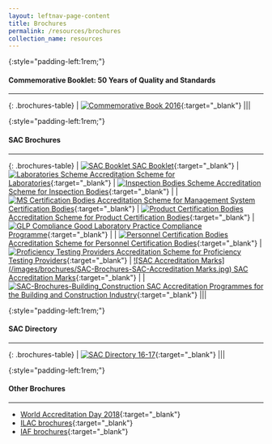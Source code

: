 ```yaml
---
layout: leftnav-page-content
title: Brochures
permalink: /resources/brochures
collection_name: resources
---
```


{:style="padding-left:1rem;"}
#### Commemorative Booklet: 50 Years of Quality and Standards
---

{: .brochures-table}
| [![Commemorative Book 2016](/images/brochures/Comm-Book-2016.png)](https://spring.enterprisesg.gov.sg/Resources/Documents/50_years_of_quality_and_standards/web/html5/index.html){:target="_blank"} |||


{:style="padding-left:1rem;"}
#### SAC Brochures
---

{: .brochures-table}
| [![SAC Booklet](/images/brochures/SAC-Booklet.jpg) SAC Booklet](/files/brochures/SAC-Booklet.pdf){:target="_blank"} | [![Laboratories Scheme](/images/brochures/SAC-Brochures-LA.jpg) Accreditation Scheme for Laboratories](/files/brochures/SAC-Brochure-Accreditation-Scheme-for-Laboratories.pdf){:target="_blank"} | [![Inspection Bodies Scheme](/images/brochures/SAC-Brochures-IB.jpg) Accreditation Scheme for Inspection Bodies](/files/brochures/SAC-Brochure-Accreditation-Scheme-for-Inspection-Bodies.pdf){:target="_blank"} |
| [![MS Certification Bodies](/images/brochures/SAC-Brochures-MS.jpg) Accreditation Scheme for Management System Certification Bodies](/files/brochures/SAC-Brochure-Accreditation-Scheme-for-Managament-System-Certification-Bodies.pdf){:target="_blank"} | [![Product Certification Bodies](/images/brochures/SAC-Brochures-PC.PNG) Accreditation Scheme for Product Certification Bodies](/files/brochures/SAC-Brochure-Accreditation-Scheme-for-Product-Certification-Bodies.pdf){:target="_blank"} | [![GLP Compliance](/images/brochures/SAC-Brochures-GLP.jpg) Good Laboratory Practice Compliance Programme](/files/brochures/SAC-Brochure-Good-Laboratory-Practice-Compliance-Programme.pdf){:target="_blank"} |
| [![Personnel Certification Bodies](/images/brochures/SAC-Brochures-PCB.jpg) Accreditation Scheme for Personnel Certification Bodies](/files/brochures/SAC-Brochure-Accreditation-Scheme-for-Personnel-Certification-Bodies.pdf){:target="_blank"} |  [![Proficiency Testing Providers](/images/brochures/SAC-Brochures-PTP.jpg) Accreditation Scheme for Proficiency Testing Providers](/files/brochures/SAC-Brochure-Accreditation-Scheme-for-Proficiency-Testing-Providers.pdf){:target="_blank"} | [![SAC Accreditation Marks](/images/brochures/SAC-Brochures-SAC-Accreditation Marks.jpg) SAC Accreditation Marks](/files/brochures/SAC-Brochure-SAC-Accreditation-Mark.pdf){:target="_blank"} |
| [![SAC-Brochures-Building_Construction](/images/brochures/SAC-Brochures-Building_Construction.PNG) SAC Accreditation Programmes for the Building and Construction Industry](/files/brochures/SAC-Accreditation-Programmes-for-the-Building-and-Construction-Industry.pdf){:target="_blank"} |||



{:style="padding-left:1rem;"}
#### SAC Directory
---

{: .brochures-table}
| [![SAC Directory 16-17](/images/brochures/SAC-Directory-Cover-1617.png)](/files/brochures/SAC-Directory-16-17-Final.pdf){:target="_blank"} |||


{:style="padding-left:1rem;"}
#### Other Brochures
---

* [World Accreditation Day 2018](http://ilac.org/news-and-events/world-accreditation-day/){:target="_blank"}
* [ILAC brochures](https://ilac.org/publications-and-resources/ilac-promotional-brochures/){:target="_blank"}
* [IAF brochures](https://www.iaf.nu/articles/Promotional_Documents/300){:target="_blank"}
